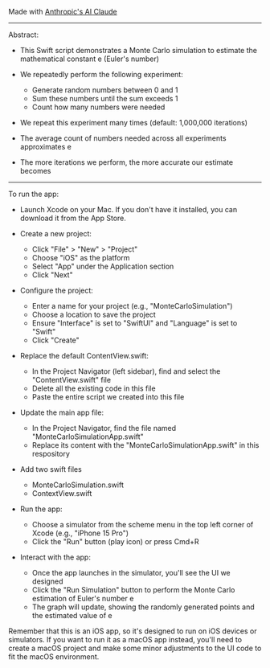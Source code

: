 Made with [Anthropic's AI Claude](https://claude.ai/login)

- - - -

Abstract:
* This Swift script demonstrates a Monte Carlo simulation to estimate the mathematical constant e (Euler's number)
* We repeatedly perform the following experiment:
  - Generate random numbers between 0 and 1
  - Sum these numbers until the sum exceeds 1
  - Count how many numbers were needed
* We repeat this experiment many times (default: 1,000,000 iterations)
* The average count of numbers needed across all experiments approximates e
                
* The more iterations we perform, the more accurate our estimate becomes

- - - -

To run the app:
* Launch Xcode on your Mac. If you don't have it installed, you can download it from the App Store.

* Create a new project:
  * Click "File" > "New" > "Project"
  * Choose "iOS" as the platform
  * Select "App" under the Application section
  * Click "Next"

* Configure the project:
  * Enter a name for your project (e.g., "MonteCarloSimulation")
  * Choose a location to save the project
  * Ensure "Interface" is set to "SwiftUI" and "Language" is set to "Swift"
  * Click "Create"

* Replace the default ContentView.swift:
  * In the Project Navigator (left sidebar), find and select the "ContentView.swift" file
  * Delete all the existing code in this file
  * Paste the entire script we created into this file

* Update the main app file:
  * In the Project Navigator, find the file named "MonteCarloSimulationApp.swift"
  * Replace its content with the "MonteCarloSimulationApp.swift" in this respository

* Add two swift files
  * MonteCarloSimulation.swift
  * ContextView.swift

* Run the app:
  * Choose a simulator from the scheme menu in the top left corner of Xcode (e.g., "iPhone 15 Pro")
  * Click the "Run" button (play icon) or press Cmd+R

* Interact with the app:
  * Once the app launches in the simulator, you'll see the UI we designed
  * Click the "Run Simulation" button to perform the Monte Carlo estimation of Euler's number  e
  * The graph will update, showing the randomly generated points and the estimated value of e

Remember that this is an iOS app, so it's designed to run on iOS devices or simulators. If you want to run it as a macOS app instead, you'll need to create a macOS project and make some minor adjustments to the UI code to fit the macOS environment.

